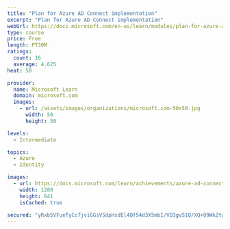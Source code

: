 ```yaml
---
title: "Plan for Azure AD Connect implementation"
excerpt: "Plan for Azure AD Connect implementation"
webUrl: https://docs.microsoft.com/en-us/learn/modules/plan-for-azure-ad-connect-implementation/
type: course
price: Free
length: PT30M
ratings:
  count: 16
  average: 4.625
heat: 50

provider:
  name: Microsoft Learn
  domain: microsoft.com
  images:
    - url: /assets/images/organizations/microsoft.com-50x50.jpg
      width: 50
      height: 50

levels:
  - Intermediate

topics:
  - Azure
  - Identity

images:
  - url: https://docs.microsoft.com/learn/achievements/azure-ad-connect-implementation-social.png
    width: 1280
    height: 641
    isCached: true

secured: "yRxb5VFueTyCc7jviGGsVSdpHsdEl4Qf54d3X5mbI/VO3gvS1Q/XQ+O9WkZtwp2MSWUYsVGq8pMC6Dua7VOqQ9jfim3AAy0mnQlAjZaCMlCoEeGFU/u2b72YHHtDmIjNtTNcwPwP7MvjPAg3jGjGvZJY+BmmvniIgDxjUHg2jeqL0FTXDefRQD5EHvDVgztN0iHpmHAES1my/f5j99Wbgn/5KQ81bV/vmWdKVpeYJqmR0f4r3kZP3VP6TagOyYHnsoNtYGJBnehEryad1wiN5bS6Aj+pzUtEfrCobWAg8K4nYCkR2ftC0q4pjDlSdm63mz9bxj0Kb56Bk8aeuj3kyDgLuob9wiWDPZkzIDZzA+2aA3UApJV+kGak3ey+GsA9G3TqQEu5SjMH1YhGWFqxY8ty1kBnVdhpXDx2gjEzGOk=;xDwJj0f30CHUqZzh8/gd0A=="
---
```


